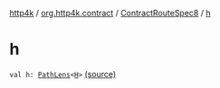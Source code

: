[http4k](../../index.md) / [org.http4k.contract](../index.md) / [ContractRouteSpec8](index.md) / [h](./h.md)

# h

`val h: `[`PathLens`](../../org.http4k.lens/-path-lens/index.md)`<`[`H`](-binder/index.md#H)`>` [(source)](https://github.com/http4k/http4k/blob/master/http4k-contract/src/main/kotlin/org/http4k/contract/routeSpec.kt#L142)
